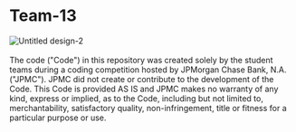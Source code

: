 # Team-13

![Untitled design-2](https://github.com/cfgblr2023/Team-13/assets/81911840/8be7f7b3-c85b-4134-bf9b-cf080f121440)
 <br /> <br /> The code ("Code") in this repository was created solely by the student teams during a coding competition hosted by JPMorgan Chase Bank, N.A. ("JPMC"). JPMC did not create or contribute to the development of the Code. This Code is provided AS IS and JPMC makes no warranty of any kind, express or implied, as to the Code, including but not limited to, merchantability, satisfactory quality, non-infringement, title or fitness for a particular purpose or use.